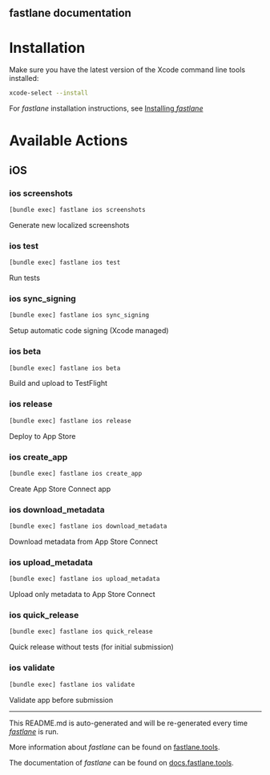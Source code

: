 fastlane documentation
----

# Installation

Make sure you have the latest version of the Xcode command line tools installed:

```sh
xcode-select --install
```

For _fastlane_ installation instructions, see [Installing _fastlane_](https://docs.fastlane.tools/#installing-fastlane)

# Available Actions

## iOS

### ios screenshots

```sh
[bundle exec] fastlane ios screenshots
```

Generate new localized screenshots

### ios test

```sh
[bundle exec] fastlane ios test
```

Run tests

### ios sync_signing

```sh
[bundle exec] fastlane ios sync_signing
```

Setup automatic code signing (Xcode managed)

### ios beta

```sh
[bundle exec] fastlane ios beta
```

Build and upload to TestFlight

### ios release

```sh
[bundle exec] fastlane ios release
```

Deploy to App Store

### ios create_app

```sh
[bundle exec] fastlane ios create_app
```

Create App Store Connect app

### ios download_metadata

```sh
[bundle exec] fastlane ios download_metadata
```

Download metadata from App Store Connect

### ios upload_metadata

```sh
[bundle exec] fastlane ios upload_metadata
```

Upload only metadata to App Store Connect

### ios quick_release

```sh
[bundle exec] fastlane ios quick_release
```

Quick release without tests (for initial submission)

### ios validate

```sh
[bundle exec] fastlane ios validate
```

Validate app before submission

----

This README.md is auto-generated and will be re-generated every time [_fastlane_](https://fastlane.tools) is run.

More information about _fastlane_ can be found on [fastlane.tools](https://fastlane.tools).

The documentation of _fastlane_ can be found on [docs.fastlane.tools](https://docs.fastlane.tools).
